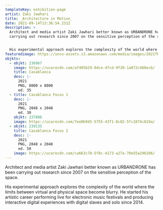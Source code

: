 ```yaml
---
templateKey: exhibition-page
artist: Zaki Jawhari
title: _Architecture in Motion_
date: 2021-09-14T13:36:54.231Z
description: >
  Architect and media artist Zaki Jawhari better known as URBANDRONE has been
  carrying out research since 2007 on the sensitive perception of the space. 


  His experimental approach explores the complexity of the world where the limits between virtual and physical space become blurry. He started his artistic career performing live for electronic music festivals and producing interactive digital experiences with digital slaves and solo since 2014.
featuredimage: https://unco-assets.s3.amazonaws.com/media/images/2021TheUnconformityFestival038.2e16d0ba.fill-1344x899.jpg
objkts:
  - objkt: 236967
    image: https://ucarecdn.com/af405b29-9dce-4fcd-9f20-1a072c460ecb/
    title: Casablanca
    desc: |-
      2021
      PNG, 8000 x 8000
      ed. 35
  - title: Casablanca Focus 1
    desc: |-
      2021
      PNG, 2048 x 2048
      ed. 30
    objkt: 237886
    image: https://ucarecdn.com/7ee0b945-5755-43f1-8c82-5fc1874c819a/
  - objkt: 239135
    title: Casablanca Focus 2
    desc: |-
      2021
      PNG, 2048 x 2048
      ed. 50
    image: https://ucarecdn.com/ca663c78-5f8c-4173-a27a-70e55a296206/
---
```

Architect and media artist Zaki Jawhari better known as URBANDRONE has been carrying out research since 2007 on the sensitive perception of the space. 

His experimental approach explores the complexity of the world where the limits between virtual and physical space become blurry. He started his artistic career performing live for electronic music festivals and producing interactive digital experiences with digital slaves and solo since 2014.